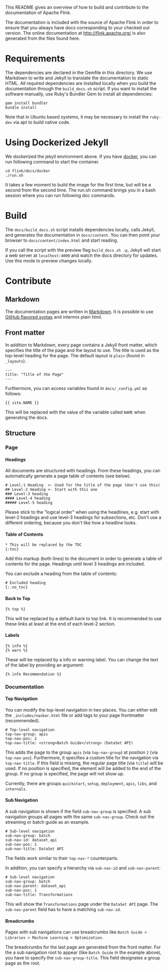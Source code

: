 This README gives an overview of how to build and contribute to the documentation of Apache Flink.

The documentation is included with the source of Apache Flink in order to ensure that you always
have docs corresponding to your checked out version. The online documentation at
http://flink.apache.org/ is also generated from the files found here.

# Requirements

The dependencies are declared in the Gemfile in this directory. We use Markdown
to write and Jekyll to translate the documentation to static HTML. All required
dependencies are installed locally when you build the documentation through the
`build_docs.sh` script. If you want to install the software manually, use Ruby's
Bundler Gem to install all dependencies:

    gem install bundler
    bundle install

Note that in Ubuntu based systems, it may be necessary to install the `ruby-dev`
via apt to build native code.

# Using Dockerized Jekyll

We dockerized the jekyll environment above. If you have [docker](https://docs.docker.com/),
you can run following command to start the container.

```
cd flink/docs/docker
./run.sh
```

It takes a few moment to build the image for the first time, but will be a second from the second time.
The run.sh command brings you in a bash session where you can run following doc commands.

# Build

The `docs/build_docs.sh` script installs dependencies locally, calls Jekyll, and
generates the documentation in `docs/content`. You can then point your browser
to `docs/content/index.html` and start reading.

If you call the script with the preview flag `build_docs.sh -p`, Jekyll will
start a web server at `localhost:4000` and watch the docs directory for
updates. Use this mode to preview changes locally.

# Contribute

## Markdown

The documentation pages are written in [Markdown](http://daringfireball.net/projects/markdown/syntax). It is possible to use [GitHub flavored syntax](http://github.github.com/github-flavored-markdown) and intermix plain html.

## Front matter

In addition to Markdown, every page contains a Jekyll front matter, which specifies the title of the page and the layout to use. The title is used as the top-level heading for the page. The default layout is `plain` (found in `_layouts`).

    ---
    title: "Title of the Page"
    ---

Furthermore, you can access variables found in `docs/_config.yml` as follows:

    {{ site.NAME }}

This will be replaced with the value of the variable called `NAME` when generating the docs.

## Structure

### Page

#### Headings

All documents are structured with headings. From these headings, you can automatically generate a page table of contents (see below).

```
# Level-1 Heading  <- Used for the title of the page (don't use this)
## Level-2 Heading <- Start with this one
### Level-3 heading
#### Level-4 heading
##### Level-5 heading
```

Please stick to the "logical order" when using the headlines, e.g. start with level-2 headings and use level-3 headings for subsections, etc. Don't use a different ordering, because you don't like how a headline looks.

#### Table of Contents

    * This will be replaced by the TOC
    {:toc}


Add this markup (both lines) to the document in order to generate a table of contents for the page. Headings until level 3 headings are included.

You can exclude a heading from the table of contents:

    # Excluded heading
    {:.no_toc}

#### Back to Top

	{% top %}

This will be replaced by a default back to top link. It is recommended to use these links at least at the end of each level-2 section.

#### Labels

	{% info %}
	{% warn %}

These will be replaced by a info or warning label. You can change the text of the label by providing an argument:

    {% info Recommendation %}

### Documentation

#### Top Navigation

You can modify the top-level navigation in two places. You can either edit the `_includes/navbar.html` file or add tags to your page frontmatter (recommended).

    # Top-level navigation
    top-nav-group: apis
    top-nav-pos: 2
    top-nav-title: <strong>Batch Guide</strong> (DataSet API)

This adds the page to the group `apis` (via `top-nav-group`) at position `2` (via `top-nav-pos`). Furthermore, it specifies a custom title for the navigation via `top-nav-title`. If this field is missing, the regular page title (via `title`) will be used. If no position is specified, the element will be added to the end of the group. If no group is specified, the page will not show up.

Currently, there are groups `quickstart`, `setup`, `deployment`, `apis`, `libs`, and `internals`.

#### Sub Navigation

A sub navigation is shown if the field `sub-nav-group` is specified. A sub navigation groups all pages with the same `sub-nav-group`. Check out the streaming or batch guide as an example.

    # Sub-level navigation
    sub-nav-group: batch
    sub-nav-id: dataset_api
    sub-nav-pos: 1
    sub-nav-title: DataSet API

The fields work similar to their `top-nav-*` counterparts.

In addition, you can specify a hierarchy via `sub-nav-id` and `sub-nav-parent`:

    # Sub-level navigation
    sub-nav-group: batch
    sub-nav-parent: dataset_api
    sub-nav-pos: 1
    sub-nav-title: Transformations

This will show the `Transformations` page under the `DataSet API` page. The `sub-nav-parent` field has to have a matching `sub-nav-id`.

#### Breadcrumbs

Pages with sub navigations can use breadcrumbs like `Batch Guide > Libraries > Machine Learning > Optimization`.

The breadcrumbs for the last page are generated from the front matter. For the a sub navigation root to appear (like `Batch Guide` in the example above), you have to specify the `sub-nav-group-title`. This field designates a group page as the root.
